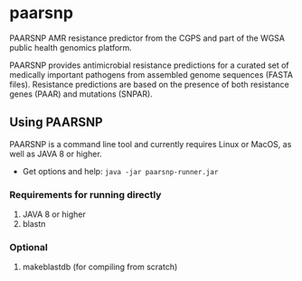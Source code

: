 # paarsnp
PAARSNP AMR resistance predictor from the CGPS and part of the WGSA public health genomics platform.

PAARSNP provides antimicrobial resistance predictions for a curated set of medically important pathogens from assembled genome sequences (FASTA files). Resistance predictions are based on the presence of both resistance genes (PAAR) and mutations (SNPAR).

## Using PAARSNP

PAARSNP is a command line tool and currently requires Linux or MacOS, as well as JAVA 8 or higher.

* Get options and help: `java -jar paarsnp-runner.jar`

### Requirements for running directly

1. JAVA 8 or higher
1. blastn

### Optional
1. makeblastdb (for compiling from scratch)
